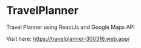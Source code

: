 # TravelPlanner
Travel Planner using ReactJs and Google Maps API

Visit here: https://travelplanner-300316.web.app/
